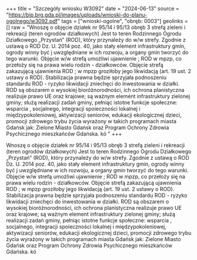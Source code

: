 +++
title = "Szczegóły wniosku W3092"
date = "2024-06-13"
source = "https://bip.brg.gda.pl/images/uploads/wnioski-do-planu-ogolnego/w3092.pdf"
tags = ["wnioski-ogolne", "obręb: 0003"]
geolinks = []
raw = "Wnoszę o objęcie działek nr 95/14 i 95/13 obręb 3 strefą zieleni i rekreacji (teren ogrodów działkowych) Jest to teren Rodzinnego Ogrodu Działkowego „Przystań” (ROD), który przynależy do w/w strefy. Zgodnie z ustawą o ROD Dz. U. 2014 poz. 40, jako stały element infrastruktury gmin, ogrody winny być j uwzględniane w ich rozwoju, a organy gmin tworzyć do tego warunki. Objęcie w/w strefą umożliwi ujawnienie ; ROD w mpzp, co przełoży się na prawa wielu rodzin - działkowców. Objęcie strefą zakazującą ujawnienia ROD ; w mpzp groziłoby jego likwidacją (art. 19 ust. 2 ustawy o ROD). Stabilizacja prawna będzie sprzyjała podnoszeniu standardu ROD - ryzyko likwidacji zniechęci do inwestowania w działki. ROD są obszarem o wysokiej bioróżnorodności, ich ochrona planistyczna realizuje prawo UE oraz krajowe; są ważnym element  infrastruktury zielonej gminy; służą realizacji zadań gminy, pełniąc istotne funkcje społeczne: wsparcia , socjalnego, integracji spoieczności lokalnej i międzypokoleniowej, aktywizacji seniorów, edukacji ekologicznej dzieci, promocji zdrowego trybu życia wyrażony w takich programach miasta Gdańsk jak: Zielone Miasto Gdańsk oraz Program Ochrony Zdrowia Psychicznego mieszkańców Gdańska. kó  "
+++

Wnoszę o objęcie działek nr 95/14 i 95/13 obręb 3 strefą zieleni i rekreacji (teren ogrodów
działkowych) Jest to teren Rodzinnego Ogrodu Działkowego „Przystań” (ROD), który przynależy do w/w strefy.
Zgodnie z ustawą o ROD Dz. U. 2014 poz. 40, jako stały element infrastruktury gmin, ogrody winny być j
uwzględniane w ich rozwoju, a organy gmin tworzyć do tego warunki. Objęcie w/w strefą umożliwi ujawnienie ;
ROD w mpzp, co przełoży się na prawa wielu rodzin - działkowców. Objęcie strefą zakazującą ujawnienia ROD ;
w mpzp groziłoby jego likwidacją (art. 19 ust. 2 ustawy o ROD). Stabilizacja prawna będzie sprzyjała
podnoszeniu standardu ROD - ryzyko likwidacji zniechęci do inwestowania w działki. ROD są obszarem o
wysokiej bioróżnorodności, ich ochrona planistyczna realizuje prawo UE oraz krajowe; są ważnym element 
infrastruktury zielonej gminy; służą realizacji zadań gminy, pełniąc istotne funkcje społeczne: wsparcia ,
socjalnego, integracji spoieczności lokalnej i międzypokoleniowej, aktywizacji seniorów, edukacji ekologicznej
dzieci, promocji zdrowego trybu życia wyrażony w takich programach miasta Gdańsk jak: Zielone Miasto
Gdańsk oraz Program Ochrony Zdrowia Psychicznego mieszkańców Gdańska. kó 



